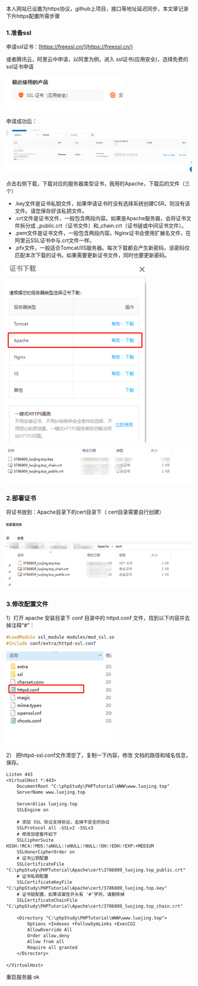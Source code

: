 本人网站已设置为https协议，github上项目，接口等地址延迟同步，本文章记录下升https配置所需步骤

### 1.准备ssl

申请ssl证书：[https://freessl.cn/](https://freessl.cn/)

或者腾讯云，阿里云中申请，以阿里为例，进入 ssl证书(应用安全)，选择免费的ssl证书申请

![](assets/【记录】apache配置SSL证书/1.png)

申请成功后：

![](assets/【记录】apache配置SSL证书/2.png)

点击右侧下载，下载对应的服务器类型证书，我用的Apache，下载后的文件（三个）

- .key文件是证书私钥文件，如果申请证书时没有选择系统创建CSR，则没有该文件。请您保存好该私钥文件。
- .crt文件是证书文件，一般包含两段内容。如果是Apache服务器，会将证书文件拆分成 _public.crt（证书文件）和_chain.crt（证书链或中间证书文件）。
- .pem文件是证书文件，一般包含两段内容。Nginx证书会使用扩展名文件，在阿里云SSL证书中与.crt文件一样。
- .pfx文件，一般适合Tomcat/IIS服务器。每次下载都会产生新密码，该密码仅匹配本次下载的证书。如果需要更新证书文件，同时也要更新密码。

![](assets/【记录】apache配置SSL证书/3.png)

![](assets/【记录】apache配置SSL证书/4.png)

### 2.部署证书

将证书放到：Apache目录下的cert目录下（ cert目录需要自行创建）

![](assets/【记录】apache配置SSL证书/5.png)

### 3.修改配置文件

1）打开 apache 安装目录下 conf 目录中的 httpd.conf 文件，找到以下内容并去掉注释“#”：

```css
#LoadModule ssl_module modules/mod_ssl.so
#Include conf/extra/httpd-ssl.conf
```

![](assets/【记录】apache配置SSL证书/6.png)

2） 把httpd-ssl.conf文件清空了，复制一下内容，修改 文档的路径和域名信息，保存。

```
Listen 443
<VirtualHost *:443>
	DocumentRoot "C:\phpStudy\PHPTutorial\WWW\www.luojing.top"
	ServerName www.luojing.top

	ServerAlias luojing.top
	SSLEngine on

	# 添加 SSL 协议支持协议，去掉不安全的协议
	SSLProtocol all -SSLv2 -SSLv3
	# 修改加密套件如下
	SSLCipherSuite HIGH:!RC4:!MD5:!aNULL:!eNULL:!NULL:!DH:!EDH:!EXP:+MEDIUM
	SSLHonorCipherOrder on
	# 证书公钥配置
	SSLCertificateFile "C:\phpStudy\PHPTutorial\Apache\cert\3786809_luojing.top_public.crt"
	# 证书私钥配置
	SSLCertificateKeyFile "C:\phpStudy\PHPTutorial\Apache\cert/3786809_luojing.top.key"
	# 证书链配置，如果该属性开头有 '#'字符，请删除掉
	SSLCertificateChainFile "C:\phpStudy\PHPTutorial\Apache\cert/3786809_luojing.top_chain.crt"

	<Directory "C:\phpStudy\PHPTutorial\WWW\www.luojing.top">
		Options +Indexes +FollowSymLinks +ExecCGI
		AllowOverride All
		Order allow,deny
		Allow from all
		Require all granted
	</Directory>

</VirtualHost>
```

重启服务器 ok

